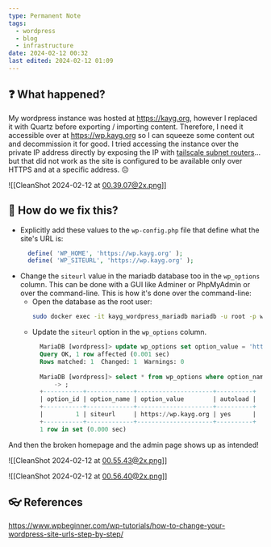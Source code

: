 ```yaml
---
type: Permanent Note
tags:
  - wordpress
  - blog
  - infrastructure
date: 2024-02-12 00:32
last edited: 2024-02-12 01:09
---
```

## ❓ What happened?

My wordpress instance was hosted at https://kayg.org, however I replaced it with Quartz before exporting / importing content. Therefore, I need it accessible over at https://wp.kayg.org so I can squeeze some content out and decommission it for good. I tried accessing the instance over the private IP address directly by exposing the IP with [tailscale subnet routers](https://tailscale.com/kb/1019/subnets)... but that did not work as the site is configured to be available only over HTTPS and at a specific address. 😔

![[CleanShot 2024-02-12 at 00.39.07@2x.png]]

## 🎤 How do we fix this?

- Explicitly add these values to the `wp-config.php` file that define what the site's URL is:
  ```php
	define( 'WP_HOME', 'https://wp.kayg.org' );
	define( 'WP_SITEURL', 'https://wp.kayg.org' );
  ```
- Change the `siteurl` value in the mariadb database too in the `wp_options` column. This can be done with a GUI like Adminer or PhpMyAdmin or over the command-line. This is how it's done over the command-line:
	- Open the database as the root user:
	  ```bash
	  sudo docker exec -it kayg_wordpress_mariadb mariadb -u root -p wordpress
	  ```
	- Update the `siteurl` option in the `wp_options` column.
	  ```sql
		MariaDB [wordpress]> update wp_options set option_value = 'https://wp.kayg.org' where option_name = 'siteurl';
		Query OK, 1 row affected (0.001 sec)
		Rows matched: 1  Changed: 1  Warnings: 0
		
		MariaDB [wordpress]> select * from wp_options where option_name = 'siteurl'
		    -> ;
		+-----------+-------------+---------------------+----------+
		| option_id | option_name | option_value        | autoload |
		+-----------+-------------+---------------------+----------+
		|         1 | siteurl     | https://wp.kayg.org | yes      |
		+-----------+-------------+---------------------+----------+
		1 row in set (0.000 sec)
	  ```

And then the broken homepage and the admin page shows up as intended!

![[CleanShot 2024-02-12 at 00.55.43@2x.png]]

![[CleanShot 2024-02-12 at 00.56.40@2x.png]]

## 👓 References

https://www.wpbeginner.com/wp-tutorials/how-to-change-your-wordpress-site-urls-step-by-step/